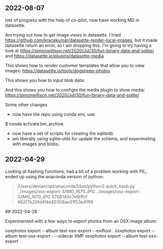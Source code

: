 ## 2022-08-07 


lots of progress with the help of co-pilot, now have working MD in datasette. 

Am trying out how to get image views in datasetts. 
I tried https://github.com/kracekumar/datasette-render-local-images, but it made datasette return an error, so I am dropping this. 
I'm going to try having a look at https://simonwillison.net/2020/Jul/30/fun-binary-data-and-sqlite/ and https://datasette.io/plugins/datasette-media 

This shows how to render customer templates that allow you to view images:
https://datasette.io/tools/dogsheep-photos

This shows you how to input blob data: 

And this shows you how to configre the media plugin to show media:
https://simonwillison.net/2020/Jul/30/fun-binary-data-and-sqlite/

Some other changes 

- now have the repo using conda env, use:

$ conda activate bm_archive 

- now have a set of scripts for creating the sqlitedb 
- am liberally using sqlite-utils for update the schema, and experimeting with images and blobs. 



## 2022-04-29 

Looking at hashing functions, had a bit of a problem working with PIL, ended up using the anaconda version of python:
> /Users/devian/opt/anaconda3/bin/python3 quick_hash.py ../images/osx-export-3/IMG_1670.JPG
../images/osx-export-3/IMG_1670.JPG
0708140c7efeffcf
492f7b20fd4f4e40308ae31f53e41ff4 


## 2022-04-28 

Experimented with a few ways to export photos from an OSX image album. 

osxphotos export --album test-osx-export --exiftool  .
osxphotos export --album test-osx-export . --sidecar XMP
osxphotos export --album test-osx-export .

